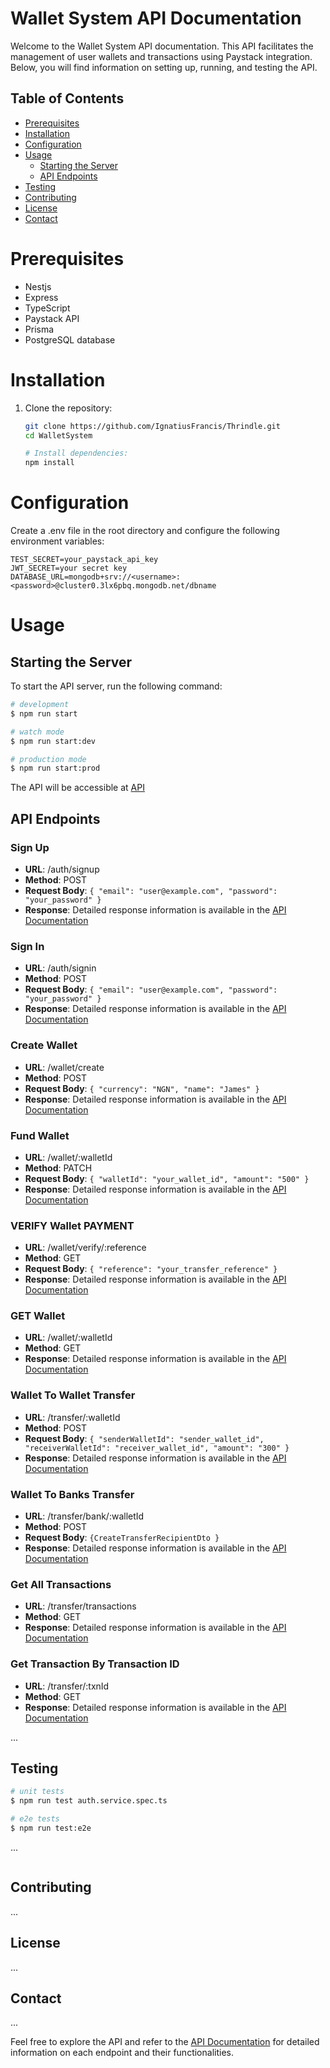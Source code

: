 # Wallet System API Documentation

Welcome to the Wallet System API documentation. This API facilitates the management of user wallets and transactions using Paystack integration. Below, you will find information on setting up, running, and testing the API.

## Table of Contents

- [Prerequisites](#prerequisites)
- [Installation](#installation)
- [Configuration](#configuration)
- [Usage](#usage)
  - [Starting the Server](#starting-the-server)
  - [API Endpoints](#api-endpoints)
- [Testing](#testing)
- [Contributing](#contributing)
- [License](#license)
- [Contact](#contact)

# Prerequisites

- Nestjs
- Express
- TypeScript
- Paystack API
- Prisma
- PostgreSQL database

# Installation

1. Clone the repository:

   ```bash
   git clone https://github.com/IgnatiusFrancis/Thrindle.git
   cd WalletSystem

   # Install dependencies:
   npm install
   ```

# Configuration

Create a .env file in the root directory and configure the following environment variables:

```env
TEST_SECRET=your_paystack_api_key
JWT_SECRET=your secret key
DATABASE_URL=mongodb+srv://<username>:<password>@cluster0.3lx6pbq.mongodb.net/dbname
```

# Usage

## Starting the Server

To start the API server, run the following command:

```bash
# development
$ npm run start

# watch mode
$ npm run start:dev

# production mode
$ npm run start:prod
```

The API will be accessible at  [API](https://wallet-jmm3.onrender.com) 

## API Endpoints

### Sign Up

- **URL**: /auth/signup
- **Method**: POST
- **Request Body**: `{ "email": "user@example.com", "password": "your_password" }`
- **Response**: Detailed response information is available in the [API Documentation](https://documenter.getpostman.com/view/19595090/2s9YeD9Dox)

### Sign In

- **URL**: /auth/signin
- **Method**: POST
- **Request Body**: `{ "email": "user@example.com", "password": "your_password" }`
- **Response**: Detailed response information is available in the [API Documentation](https://documenter.getpostman.com/view/19595090/2s9YeD9Dox)

### Create Wallet

- **URL**: /wallet/create
- **Method**: POST
- **Request Body**: `{ "currency": "NGN", "name": "James" }`
- **Response**: Detailed response information is available in the [API Documentation](https://documenter.getpostman.com/view/19595090/2s9YeD9Dox)

### Fund Wallet

- **URL**: /wallet/:walletId
- **Method**: PATCH
- **Request Body**: `{ "walletId": "your_wallet_id", "amount": "500" }`
- **Response**: Detailed response information is available in the [API Documentation](https://documenter.getpostman.com/view/19595090/2s9YeD9Dox)

### VERIFY Wallet PAYMENT

- **URL**: /wallet/verify/:reference
- **Method**: GET
- **Request Body**: `{ "reference": "your_transfer_reference" }`
- **Response**: Detailed response information is available in the [API Documentation](https://documenter.getpostman.com/view/19595090/2s9YeD9Dox)

### GET Wallet

- **URL**: /wallet/:walletId
- **Method**: GET
- **Response**: Detailed response information is available in the [API Documentation](https://documenter.getpostman.com/view/19595090/2s9YeD9Dox)

### Wallet To Wallet Transfer

- **URL**: /transfer/:walletId
- **Method**: POST
- **Request Body**: `{ "senderWalletId": "sender_wallet_id", "receiverWalletId": "receiver_wallet_id", "amount": "300" }`
- **Response**: Detailed response information is available in the [API Documentation](https://documenter.getpostman.com/view/19595090/2s9YeD9Dox)

### Wallet To Banks Transfer

- **URL**: /transfer/bank/:walletId
- **Method**: POST
- **Request Body**: `{CreateTransferRecipientDto }`
- **Response**: Detailed response information is available in the [API Documentation](https://documenter.getpostman.com/view/19595090/2s9YeD9Dox)

### Get All Transactions

- **URL**: /transfer/transactions
- **Method**: GET
- **Response**: Detailed response information is available in the [API Documentation](https://documenter.getpostman.com/view/19595090/2s9YeD9Dox)

### Get Transaction By Transaction ID

- **URL**: /transfer/:txnId
- **Method**: GET
- **Response**: Detailed response information is available in the [API Documentation](https://documenter.getpostman.com/view/19595090/2s9YeD9Dox)

...

## Testing

```bash
# unit tests
$ npm run test auth.service.spec.ts

# e2e tests
$ npm run test:e2e
```

...

```bash

```

## Contributing

...

## License

...

## Contact

...

Feel free to explore the API and refer to the [API Documentation](https://documenter.getpostman.com/view/19595090/2s9YeD9Dox) for detailed information on each endpoint and their functionalities.
